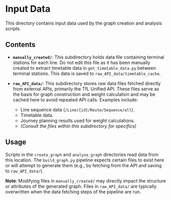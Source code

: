 # Input Data

This directory contains input data used by the graph creation and analysis scripts.

## Contents

-   **`manually_created/`**: This subdirectory holds data file containing terminal stations for each line. Do not edit this file as it has been manually created to extract timetable data in `get_timetable_data.py` between terminal stations. This data is saved to `raw_API_data/timetable_cache`.


-   **`raw_API_data/`**: This subdirectory stores raw data files fetched directly from external APIs, primarily the TfL Unified API. These files serve as the basis for graph construction and weight calculation and may be cached here to avoid repeated API calls. Examples include:
    *   Line sequence data (`/Line/{id}/Route/Sequence/all`).
    *   Timetable data.
    *   Journey planning results used for weight calculations.
    *   *(Consult the files within this subdirectory for specifics)*

## Usage

Scripts in the `create_graph` and `analyse_graph` directories read data from this location. The `build_graph.py` pipeline expects certain files to exist here or will attempt to generate them (e.g., by fetching from the API and saving to `raw_API_data/`).

**Note**: Modifying files in `manually_created/` may directly impact the structure or attributes of the generated graph. Files in `raw_API_data/` are typically overwritten when the data fetching steps of the pipeline are run.


